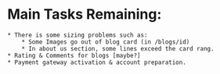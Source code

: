 # Main Tasks Remaining:
    * There is some sizing problems such as:
        * Some Images go out of blog card (in /blogs/id)
        * In about us section, some lines exceed the card rang.
    * Rating & Comments for blogs [maybe?]
    * Payment gateway activation & account preparation.
